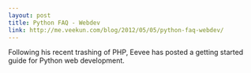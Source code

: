 ```yaml
---
layout: post
title: Python FAQ - Webdev
link: http://me.veekun.com/blog/2012/05/05/python-faq-webdev/
---
```


Following his recent trashing of PHP, Eevee has posted a getting started guide for Python web development.